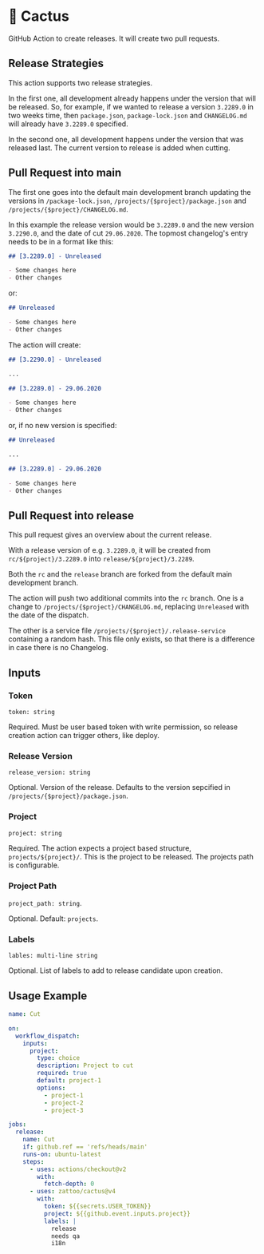 # 🌵 Cactus

GitHub Action to create releases. It will create two pull requests.

## Release Strategies

This action supports two release strategies.

In the first one, all development already happens under the version that will be released. So, for example, if we wanted to release a version `3.2289.0` in two weeks time, then `package.json`, `package-lock.json` and `CHANGELOG.md` will already have `3.2289.0` specified.

In the second one, all development happens under the version that was released last. The current version to release is added when cutting.

## Pull Request into main

The first one goes into the default main development branch updating the versions in `/package-lock.json`, `/projects/{$project}/package.json` and `/projects/{$project}/CHANGELOG.md`.

In this example the release version would be `3.2289.0` and the new version `3.2290.0`, and the date of cut `29.06.2020`. The topmost changelog's entry needs to be in a format like this:

```markdown
## [3.2289.0] - Unreleased

- Some changes here
- Other changes
```

or:

```markdown
## Unreleased

- Some changes here
- Other changes
```

The action will create:

```markdown
## [3.2290.0] - Unreleased

...

## [3.2289.0] - 29.06.2020

- Some changes here
- Other changes
```

or, if no new version is specified:

```markdown
## Unreleased

...

## [3.2289.0] - 29.06.2020

- Some changes here
- Other changes
```

## Pull Request into release

This pull request gives an overview about the current release.

With a release version of e.g. `3.2289.0`, it will be created from `rc/${project}/3.2289.0` into `release/${project}/3.2289`.

Both the `rc` and the `release` branch are forked from the default main development branch.

The action will push two additional commits into the `rc` branch. One is a change to `/projects/{$project}/CHANGELOG.md`, replacing `Unreleased` with the date of the dispatch.

The other is a service file `/projects/{$project}/.release-service` containing a random hash. This file only exists, so that there is a difference in case there is no Changelog.

## Inputs

### Token

`token: string`

Required. Must be user based token with write permission,
so release creation action can trigger others,
like deploy.

### Release Version

`release_version: string`

Optional. Version of the release. Defaults to the version sepcified in `/projects/{$project}/package.json`.

### Project

`project: string`

Required. The action expects a project based structure, `projects/${project}/`. This is the project to be released. The projects path is configurable.

### Project Path

`project_path: string`.

Optional. Default: `projects`.

### Labels

`lables: multi-line string`

Optional. List of labels to add to release candidate upon creation.

## Usage Example

```yaml
name: Cut

on:
  workflow_dispatch:
    inputs:
      project:
        type: choice
        description: Project to cut
        required: true
        default: project-1
        options:
          - project-1
          - project-2
          - project-3

jobs:
  release:
    name: Cut
    if: github.ref == 'refs/heads/main'
    runs-on: ubuntu-latest
    steps:
      - uses: actions/checkout@v2
        with:
          fetch-depth: 0
      - uses: zattoo/cactus@v4
        with:
          token: ${{secrets.USER_TOKEN}}
          project: ${{github.event.inputs.project}}
          labels: |
            release
            needs qa
            i18n
```

